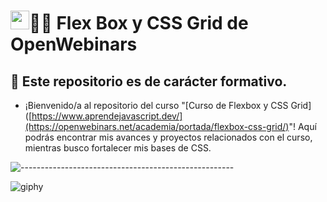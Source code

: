 # <img src="https://raw.githubusercontent.com/MartinHeinz/MartinHeinz/master/wave.gif" width="30px" height="30px" />👨‍🚀 Flex Box y CSS Grid de OpenWebinars

## 📖 Este repositorio es de carácter formativo.

* ¡Bienvenido/a al repositorio del curso "[Curso de Flexbox y CSS Grid]([https://www.aprendejavascript.dev/](https://openwebinars.net/academia/portada/flexbox-css-grid/)"! Aquí podrás encontrar mis avances y proyectos relacionados con el curso, mientras busco fortalecer mis bases de CSS.

![-----------------------------------------------------](https://raw.githubusercontent.com/andreasbm/readme/master/assets/lines/rainbow.png)

![giphy](https://github.com/jpuentesdev/aprendiendo-javascript-midudev/assets/117676762/b65ac2c3-30de-4799-af6d-fb0d15e10f6d)
